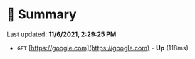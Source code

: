 # 📖 Summary
Last updated: **11/6/2021, 2:29:25 PM**

- `GET` [https://google.com](https://google.com) - **Up** (118ms)
